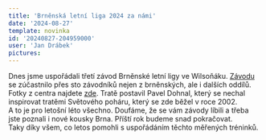 ```yaml
---
title: 'Brněnská letní liga 2024 za námi'
date: '2024-08-27'
template: novinka
id: '20240827-204959000'
user: 'Jan Drábek'
pictures:
---
```

Dnes jsme uspořádali třetí závod Brněnské letní ligy ve Wilsoňáku. [Závodu](https://oris.orientacnisporty.cz/Zavod?id=8735) se zúčastnilo přes sto závodníků nejen z brněnských, ale i dalších oddílů. Fotky z centra najdete [zde](https://eu.zonerama.com/SKBrnoZabovresky/Album/11944591). Tratě postavil Pavel Dohnal, který se nechal inspirovat tratěmi Světového poháru, který se zde běžel v roce 2002.  
A to je pro letošní léto všechno. Doufáme, že se vám závody líbili a třeba jste poznali i nové kousky Brna. Příští rok budeme snad pokračovat.  
Taky díky všem, co letos pomohli s uspořádáním těchto měřených tréninků.
